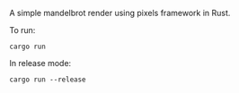 A simple mandelbrot render using pixels framework in Rust.

To run: 
    
    cargo run

In release mode: 
  
    cargo run --release

